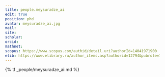```yaml
---
title: people.meysuradze_ai
edit: true
position: phd
avatar: meysuradze_ai.jpg
mail:
site:
scholar:
orcid:
mathnet:
scopus: https://www.scopus.com/authid/detail.uri?authorId=14041971900
elib: https://www.elibrary.ru/author_items.asp?authorid=12794&pubrole=100&show_refs=1&show_option=0
---
```


{% tf _people/meysuradze_ai.md %}
